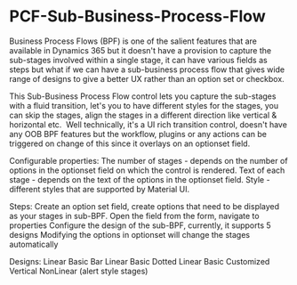 # PCF-Sub-Business-Process-Flow
Business Process Flows (BPF) is one of the salient features that are available in Dynamics 365 but it doesn't have a provision to capture the sub-stages involved within a single stage, it can have various fields as steps but what if we can have a sub-business process flow that gives wide range of designs to give a better UX rather than an option set or checkbox.

This Sub-Business Process Flow control lets you capture the sub-stages with a fluid transition, let's you to have different styles for the stages, you can skip the stages, align the stages in a different direction like vertical & horizontal etc.  Well technically, it's a UI rich transition control, doesn't have any OOB BPF features but the workflow, plugins or any actions can be triggered on change of this since it overlays on an optionset field.  

Configurable properties:
The number of stages - depends on the number of options in the optionset field on which the control is rendered.
Text of each stage - depends on the text of the options in the optionset field.
Style - different styles that are supported by Material UI.

Steps:
Create an option set field, create options that need to be displayed as your stages in sub-BPF.
Open the field from the form, navigate to properties
Configure the design of the sub-BPF, currently, it supports 5 designs
Modifying the options in optionset will change the stages automatically

Designs:
Linear Basic Bar
Linear Basic Dotted
Linear Basic Customized
Vertical
NonLinear (alert style stages)
